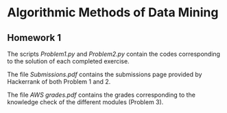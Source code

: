 # Algorithmic Methods of Data Mining
## Homework 1
The scripts *Problem1.py* and *Problem2.py* contain the codes corresponding to the solution of each completed exercise.

The file *Submissions.pdf* contains the submissions page provided by Hackerrank of both Problem 1 and 2.

The file *AWS grades.pdf* contains the grades corresponding to the knowledge check of the different modules (Problem 3).
